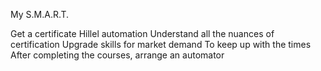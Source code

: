 My S.M.A.R.T.

Get a certificate Hillel automation
Understand all the nuances of certification
Upgrade skills for market demand
To keep up with the times
After completing the courses, arrange an automator
